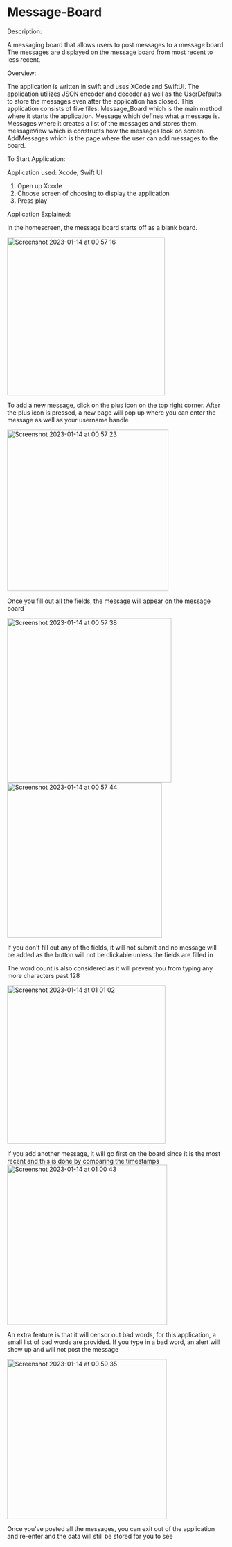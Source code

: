 # Message-Board

Description: 

A messaging board that allows users to post messages to a message board. The messages are displayed on the message board from most recent to less recent. 

Overview: 

The application is written in swift and uses XCode and SwiftUI. The application utilizes JSON encoder and  decoder as well as the UserDefaults to store the messages even after the application has closed. This application consists of five files. Message_Board which is the main method where it starts the application. Message which defines what a message is. Messages where it creates a list of the messages and stores them. messageView which is constructs how the messages look on screen. AddMessages which is the page where the user can add messages to the board. 


To Start Application: 

Application used: Xcode, Swift UI 

1. Open up Xcode 
2. Choose screen of choosing to display the application 
3. Press play 


Application Explained: 

In the homescreen, the message board starts off as a blank board. 

<img width="364" alt="Screenshot 2023-01-14 at 00 57 16" src="https://user-images.githubusercontent.com/69254490/212458671-421981f2-4f5d-4db8-bc2a-c9453ceb41d0.png">


To add a new message, click on the plus icon on the top right corner. 
After the plus icon is pressed, a new page will pop up where you can enter the message as well as your username handle 

<img width="372" alt="Screenshot 2023-01-14 at 00 57 23" src="https://user-images.githubusercontent.com/69254490/212458687-cf29bdfe-ed83-4a0d-ab93-57be8d44bd0a.png">


Once you fill out all the fields, the message will appear on the message board 

<img width="379" alt="Screenshot 2023-01-14 at 00 57 38" src="https://user-images.githubusercontent.com/69254490/212458697-5abf089d-942f-4ebd-8bad-f78747f76baf.png">


<img width="357" alt="Screenshot 2023-01-14 at 00 57 44" src="https://user-images.githubusercontent.com/69254490/212458700-c0a9e7e4-3111-4828-97ae-29b0f58e15e7.png">

If you don't fill out any of the fields, it will not submit and no message will be added as the button will not be clickable unless the fields are filled in 

The word count is also considered as it will prevent you from typing any more characters past 128 

<img width="365" alt="Screenshot 2023-01-14 at 01 01 02" src="https://user-images.githubusercontent.com/69254490/212458748-6ac9560a-2ad1-4a63-a1c9-25a65338c408.png">

If you add another message, it will go first on the board since it is the most recent and this is done by comparing the timestamps 
<img width="369" alt="Screenshot 2023-01-14 at 01 00 43" src="https://user-images.githubusercontent.com/69254490/212458758-e1e7d687-778c-4fd5-b193-564a72eea8fb.png">

An extra feature is that it will censor out bad words, for this application, a small list of bad words are provided. If you type in a bad word, an alert will show up and will not post the message 

<img width="368" alt="Screenshot 2023-01-14 at 00 59 35" src="https://user-images.githubusercontent.com/69254490/212458817-e8630b6c-2635-4cb1-b46b-1296b09f43da.png">

Once you've posted all the messages, you can exit out of the application and re-enter and the data will still be stored for you to see 


